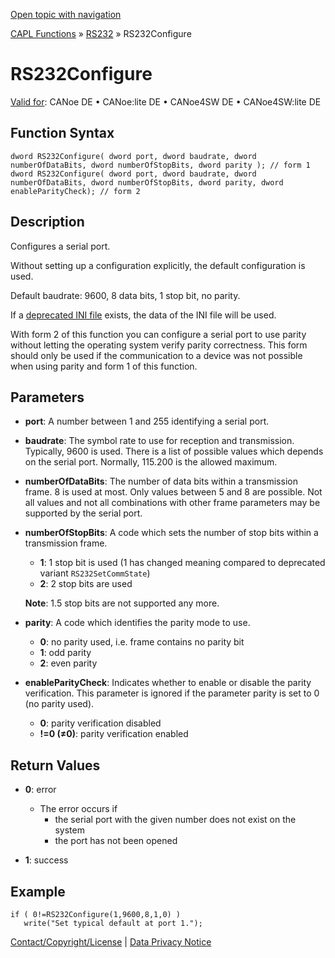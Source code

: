 [Open topic with navigation](../../../../../CANoeDEFamily.htm#Topics/CAPLFunctions/RS232/Functions/CAPLfunctionRS232Configure.md)

[CAPL Functions](../../CAPLfunctions.md) » [RS232](../CAPLfunctionsRS232Overview.md) » RS232Configure

# RS232Configure

[Valid for](../../../Shared/FeatureAvailability.md): CANoe DE • CANoe:lite DE • CANoe4SW DE • CANoe4SW:lite DE

## Function Syntax

```plaintext
dword RS232Configure( dword port, dword baudrate, dword numberOfDataBits, dword numberOfStopBits, dword parity ); // form 1
dword RS232Configure( dword port, dword baudrate, dword numberOfDataBits, dword numberOfStopBits, dword parity, dword enableParityCheck); // form 2
```

## Description

Configures a serial port.

Without setting up a configuration explicitly, the default configuration is used.

Default baudrate: 9600, 8 data bits, 1 stop bit, no parity.

If a [deprecated INI file](../CAPLfunctionsRS232DeprecatedIniFiles.md) exists, the data of the INI file will be used.

With form 2 of this function you can configure a serial port to use parity without letting the operating system verify parity correctness. This form should only be used if the communication to a device was not possible when using parity and form 1 of this function.

## Parameters

- **port**: A number between 1 and 255 identifying a serial port.
- **baudrate**: The symbol rate to use for reception and transmission. Typically, 9600 is used. There is a list of possible values which depends on the serial port. Normally, 115.200 is the allowed maximum.
- **numberOfDataBits**: The number of data bits within a transmission frame. 8 is used at most. Only values between 5 and 8 are possible. Not all values and not all combinations with other frame parameters may be supported by the serial port.
- **numberOfStopBits**: A code which sets the number of stop bits within a transmission frame.
  - **1**: 1 stop bit is used (1 has changed meaning compared to deprecated variant `RS232SetCommState`)
  - **2**: 2 stop bits are used

  **Note**: 1.5 stop bits are not supported any more.
  
- **parity**: A code which identifies the parity mode to use.
  - **0**: no parity used, i.e. frame contains no parity bit
  - **1**: odd parity
  - **2**: even parity

- **enableParityCheck**: Indicates whether to enable or disable the parity verification. This parameter is ignored if the parameter parity is set to 0 (no parity used).
  - **0**: parity verification disabled
  - **!=0 (≠0)**: parity verification enabled

## Return Values

- **0**: error
  - The error occurs if
    - the serial port with the given number does not exist on the system
    - the port has not been opened

- **1**: success

## Example

```plaintext
if ( 0!=RS232Configure(1,9600,8,1,0) )
   write("Set typical default at port 1.");
```

[Contact/Copyright/License](../../../Shared/ContactCopyrightLicense.md) | [Data Privacy Notice](https://www.vector.com/int/en/company/get-info/privacy-policy/)
